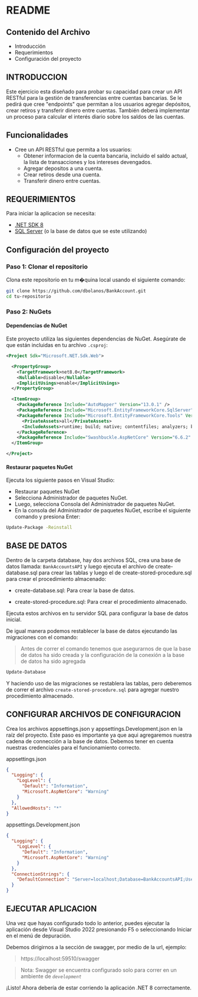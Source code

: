 # README

## Contenido del Archivo

- Introducción
- Requerimientos
- Configuración del proyecto

## INTRODUCCION

Este ejercicio esta diseñado para probar su capacidad para crear un API RESTful para la gestión de transferencias entre cuentas bancarias.
Se le pedirá que cree "endpoints" que permitan a los usuarios agregar depósitos, crear retiros y transferir dinero entre cuentas.
También deberá implementar un proceso para calcular el interés diario sobre los saldos de las cuentas.

## Funcionalidades

- Cree un API RESTful que permita a los usuarios:
  - Obtener informacion de la cuenta bancaria, incluido el saldo actual, la lista de transacciones y los intereses devengados.
  - Agregar depositos a una cuenta.
  - Crear retiros desde una cuenta.
  - Transferir dinero entre cuentas.

## REQUERIMIENTOS

Para iniciar la aplicacion se necesita:

- [.NET SDK 8](https://dotnet.microsoft.com/download/dotnet/8.0)
- [SQL Server](https://www.microsoft.com/en-us/sql-server/sql-server-downloads) (o la base de datos que se este utilizando)

## Configuración del proyecto

### Paso 1: Clonar el repositorio

Clona este repositorio en tu m�quina local usando el siguiente comando:

```sh
git clone https://github.com/dbolanos/BankAccount.git
cd tu-repositorio
```

### Paso 2: NuGets

#### Dependencias de NuGet

Este proyecto utiliza las siguientes dependencias de NuGet. Asegúrate de que están incluidas en tu archivo `.csproj`:

```xml
<Project Sdk="Microsoft.NET.Sdk.Web">

  <PropertyGroup>
    <TargetFramework>net8.0</TargetFramework>
    <Nullable>disable</Nullable>
    <ImplicitUsings>enable</ImplicitUsings>
  </PropertyGroup>

  <ItemGroup>
    <PackageReference Include="AutoMapper" Version="13.0.1" />
    <PackageReference Include="Microsoft.EntityFrameworkCore.SqlServer" Version="8.0.5" />
    <PackageReference Include="Microsoft.EntityFrameworkCore.Tools" Version="8.0.5">
      <PrivateAssets>all</PrivateAssets>
      <IncludeAssets>runtime; build; native; contentfiles; analyzers; buildtransitive</IncludeAssets>
    </PackageReference>
    <PackageReference Include="Swashbuckle.AspNetCore" Version="6.6.2" />
  </ItemGroup>

</Project>
```

#### Restaurar paquetes NuGet

Ejecuta los siguiente pasos en Visual Studio:

- Restaurar paquetes NuGet
- Selecciona Administrador de paquetes NuGet.
- Luego, selecciona Consola del Administrador de paquetes NuGet.
- En la consola del Administrador de paquetes NuGet, escribe el siguiente comando y presiona Enter:

```sh
Update-Package -Reinstall
```

## BASE DE DATOS

Dentro de la carpeta database, hay dos archivos SQL, crea una base de datos llamada: `BankAccountsAPI` y luego ejecuta el archivo de create-database.sql para crear las tablas y luego el de create-stored-procedure.sql para crear el procedimiento almacenado:

- create-database.sql: Para crear la base de datos.

- create-stored-procedure.sql: Para crear el procedimiento almacenado.

Ejecuta estos archivos en tu servidor SQL para configurar la base de datos inicial.

De igual manera podemos restablecer la base de datos ejecutando las migraciones con el comando:

> Antes de correr el comando tenemos que asegurarnos de que la base de datos ha sido creada y la configuración de la conexión a la base de datos ha sido agregada

```sh
Update-Database
```

Y haciendo uso de las migraciones se restablera las tablas, pero deberemos de correr el archivo `create-stored-procedure.sql` para agregar nuestro procedimiento almacenado.

## CONFIGURAR ARCHIVOS DE CONFIGURACION

Crea los archivos appsettings.json y appsettings.Development.json en la raíz del proyecto. Este paso es importante ya que aqui agregaremos nuestra cadena de connección a la base de datos. Debemos tener en cuenta nuestras credenciales para el funcionamiento correcto.

appsettings.json

```json
{
  "Logging": {
    "LogLevel": {
      "Default": "Information",
      "Microsoft.AspNetCore": "Warning"
    }
  },
  "AllowedHosts": "*"
}
```

appsettings.Development.json

```json
{
  "Logging": {
    "LogLevel": {
      "Default": "Information",
      "Microsoft.AspNetCore": "Warning"
    }
  },
  "ConnectionStrings": {
    "DefaultConnection": "Server=localhost;Database=BankAccountsAPI;User Id=sa;Password=123456;TrustServerCertificate=True;"
  }
}
```

## EJECUTAR APLICACION

Una vez que hayas configurado todo lo anterior, puedes ejecutar la aplicación desde Visual Studio 2022 presionando F5 o seleccionando Iniciar en el menú de depuración.

Debemos dirigirnos a la sección de swagger, por medio de la url, ejemplo:

> https://localhost:59510/swagger

> Nota: Swagger se encuentra configurado solo para correr en un ambiente de _`development`_

¡Listo! Ahora debería de estar corriendo la aplicación .NET 8 correctamente.
